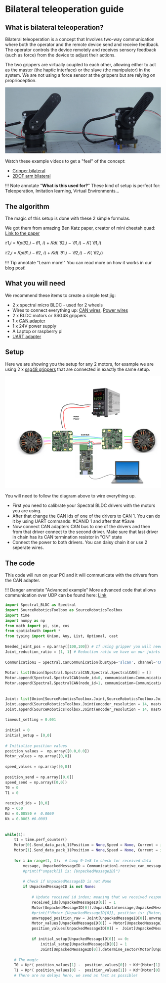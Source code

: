 # Bilateral teleoperation guide


## **What is bilateral teleoperation?**
Bilateral teleoperation is a concept that Involves two-way communication where both the operator and the remote device send and receive feedback. The operator controls the device remotely and receives sensory feedback (such as force) from the device to adjust their actions.

The two grippers are virtually coupled to each other, allowing either to act as the master (the haptic interface) or the slave (the manipulator) in the system. We are not using a force sensor at the grippers but are relying on proprioception.

![drawing](../assets/bil_tel.png)

Watch these example videos to get a "feel" of the concept:

- [Gripper bilateral](https://www.youtube.com/watch?v=8jfgFuEFNdI) 
- [2DOF arm bilateral](https://twitter.com/SourceRobotics/status/1812872129148342691)



!!! Note annotate "**What is this used for?**" 
    These kind of setup is perfect for: Teleoperation, Imitation learning, Virtual Environments...

## **The algorithm**
The magic of this setup is done with these 2 simple formulas.

 We got them from amazing Ben Katz paper, creator of mini cheetah quad: [Link to the paper](https://dspace.mit.edu/handle/1721.1/118671?show=full)

 𝜏1,𝑖 = 𝐾𝑝(𝜃2,𝑖 − 𝜃1, 𝑖) + 𝐾𝑑( ˙𝜃2,𝑖 − ˙𝜃1,𝑖) − 𝐾( ˙𝜃1,𝑖)

 𝜏2,𝑖 = 𝐾𝑝(𝜃1,𝑖 − 𝜃2, 𝑖) + 𝐾𝑑( ˙𝜃1,𝑖 − ˙𝜃2,𝑖) − 𝐾( ˙𝜃2,𝑖)

!!! Tip annotate "Learn more!" 
    You can read more on how it works in our [blog post!](https://source-robotics.com/blogs/blog/force-sensitive-grippers-for-teleoperation-and-imitation-learning)


## **What you will need**

We recommend these items to create a simple test jig:

* 2 x spectral micro BLDC - used for 2 wheels 
* Wires to connect everything up: [CAN wires](https://source-robotics.com/products/spectral-micro-can-cable), [Power wires](https://source-robotics.com/products/spectral-micro-power-cable)
* 2 x BLDC motors or SSG48 grippers
* 1 x [CAN adapter](https://source-robotics.com/products/canvas-usb-to-can-adapter)
* 1 x 24V power supply
* A Laptop or raspberry pi
* [UART adapter](https://source-robotics.com/products/usb-to-serial-adapter)

## **Setup**

Here we are showing you the setup for any 2 motors, for example we are using 2 x [ssg48 grippers](https://source-robotics.com/products/compliant-gripper) that are connected in exactly the same setup.

![drawing](../assets/leg_setup.png)

You will need to follow the diagram above to wire everything up.

* First you need to calibrate your Spectral BLDC drivers with the motors you are using. 
* After that change the CAN ids of one of the drivers to CAN 1. You can do it by using UART commands: #CANID 1 and after that #Save
* Now connect CAN adapters CAN bus to one of the drivers and then from that driver connect to the second driver. Make sure that last driver in chain has its CAN termination resistor in "ON" state
* Connect the power to both drivers. You can daisy chain it or use 2 seperate wires.

## **The code**

This code will run on your PC and it will communicate with the drivers from the CAN adapter.


!!! Danger annotate "Advanced example" 
    More advanced code that allows communication over UDP can be found here: [Link](https://github.com/PCrnjak/Spectral-BLDC-Python/tree/main/examples/Advanced/SSG48%20gripper%20bilateral%20teleop) 


``` py title="Spectral_mobile_robot_xbox.py"
import Spectral_BLDC as Spectral
import SourceRoboticsToolbox as SourceRoboticsToolbox
import time
import numpy as np
from math import pi, sin, cos
from spatialmath import *
from typing import Union, Any, List, Optional, cast

Needed_joint_pos = np.array([100,100]) # If using gripper you will need to adjust this
Joint_reduction_ratio = [1, 1] # Reduction ratio we have on our joints

Communication1 = Spectral.CanCommunication(bustype='slcan', channel='COM123', bitrate=1000000)

Motor: list[Union[Spectral.SpectralCAN,Spectral.SpectralCAN]] = []
Motor.append(Spectral.SpectralCAN(node_id=0, communication=Communication1))
Motor.append(Spectral.SpectralCAN(node_id=1, communication=Communication1))


Joint: list[Union[SourceRoboticsToolbox.Joint,SourceRoboticsToolbox.Joint]] = []
Joint.append(SourceRoboticsToolbox.Joint(encoder_resolution = 14, master_position=Needed_joint_pos[0], gear_ratio = Joint_reduction_ratio[0], offset = 0, dir = 0))
Joint.append(SourceRoboticsToolbox.Joint(encoder_resolution = 14, master_position=Needed_joint_pos[1], gear_ratio = Joint_reduction_ratio[1], offset = 0, dir = 0))

timeout_setting = 0.001

initial = 0
initial_setup = [0,0]

# Initialize position values
position_values =  np.array([0.0,0.0])
Motor_values = np.array([0,0])

speed_values = np.array([0,0])

position_send = np.array([0,0])
speed_send = np.array([0,0])
T0 = 0
T1 = 0

received_ids = [0,0] 
Kp = 650
Kd = 0.00550 #  0.0060
Kk = 0.0003 #0.0003


while(1):
    t1 = time.perf_counter()
    Motor[0].Send_data_pack_1(Position = None,Speed = None, Current = int(T0))
    Motor[1].Send_data_pack_1(Position = None,Speed = None, Current = int(T1))

    for i in range(1, 3):  # Loop 9-1=8 to check for received data
        message, UnpackedMessageID = Communication1.receive_can_messages(timeout=timeout_setting)
        #print(f"unpack{i} is: {UnpackedMessageID}")

        # Check if UnpackedMessageID is not None 
        if UnpackedMessageID is not None:
            
            # Update received id index; meaning that we received response from that CAN ID
            received_ids[UnpackedMessageID[0]] = 1
            Motor[UnpackedMessageID[0]].UnpackData(message,UnpackedMessageID)
            #print(f"Motor {UnpackedMessageID[0]}, position is: {Motor[UnpackedMessageID[0]].position}")
            unwrapped_position_raw = Joint[UnpackedMessageID[0]].unwrap_position(Motor[UnpackedMessageID[0]].position)
            Motor_values[UnpackedMessageID[0]] = Motor[UnpackedMessageID[0]].position
            position_values[UnpackedMessageID[0]] =  Joint[UnpackedMessageID[0]].get_joint_position(Motor[UnpackedMessageID[0]].position)

            if initial_setup[UnpackedMessageID[0]] == 0:
                initial_setup[UnpackedMessageID[0]] = 1
                Joint[UnpackedMessageID[0]].determine_sector(Motor[UnpackedMessageID[0]].position)

    # The magic
    T0 = Kp*( position_values[1] -  position_values[0]) + Kd*(Motor[1].speed - Motor[0].speed) - Kk*(Motor[0].speed)
    T1 = Kp*( position_values[0] -  position_values[1]) + Kd*(Motor[0].speed - Motor[1].speed) - Kk*(Motor[1].speed)
    # There are no delays here, we send as fast as possible!


```
